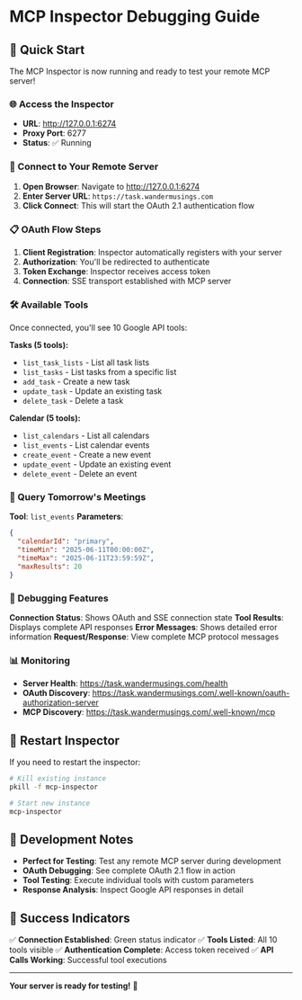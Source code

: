# MCP Inspector Debugging Guide

## 🔧 Quick Start

The MCP Inspector is now running and ready to test your remote MCP server!

### 🌐 Access the Inspector
- **URL**: http://127.0.0.1:6274
- **Proxy Port**: 6277
- **Status**: ✅ Running

### 🔗 Connect to Your Remote Server

1. **Open Browser**: Navigate to http://127.0.0.1:6274
2. **Enter Server URL**: `https://task.wandermusings.com`
3. **Click Connect**: This will start the OAuth 2.1 authentication flow

### 📋 OAuth Flow Steps

1. **Client Registration**: Inspector automatically registers with your server
2. **Authorization**: You'll be redirected to authenticate
3. **Token Exchange**: Inspector receives access token
4. **Connection**: SSE transport established with MCP server

### 🛠️ Available Tools

Once connected, you'll see 10 Google API tools:

**Tasks (5 tools):**
- `list_task_lists` - List all task lists
- `list_tasks` - List tasks from a specific list
- `add_task` - Create a new task
- `update_task` - Update an existing task
- `delete_task` - Delete a task

**Calendar (5 tools):**
- `list_calendars` - List all calendars
- `list_events` - List calendar events
- `create_event` - Create a new event
- `update_event` - Update an existing event
- `delete_event` - Delete an event

### 📅 Query Tomorrow's Meetings

**Tool**: `list_events`
**Parameters**:
```json
{
  "calendarId": "primary",
  "timeMin": "2025-06-11T00:00:00Z",
  "timeMax": "2025-06-11T23:59:59Z",
  "maxResults": 20
}
```

### 🐛 Debugging Features

**Connection Status**: Shows OAuth and SSE connection state
**Tool Results**: Displays complete API responses
**Error Messages**: Shows detailed error information
**Request/Response**: View complete MCP protocol messages

### 📊 Monitoring

- **Server Health**: https://task.wandermusings.com/health
- **OAuth Discovery**: https://task.wandermusings.com/.well-known/oauth-authorization-server
- **MCP Discovery**: https://task.wandermusings.com/.well-known/mcp

## 🔄 Restart Inspector

If you need to restart the inspector:

```bash
# Kill existing instance
pkill -f mcp-inspector

# Start new instance
mcp-inspector
```

## 📝 Development Notes

- **Perfect for Testing**: Test any remote MCP server during development
- **OAuth Debugging**: See complete OAuth 2.1 flow in action
- **Tool Testing**: Execute individual tools with custom parameters
- **Response Analysis**: Inspect Google API responses in detail

## 🎯 Success Indicators

✅ **Connection Established**: Green status indicator
✅ **Tools Listed**: All 10 tools visible
✅ **Authentication Complete**: Access token received
✅ **API Calls Working**: Successful tool executions

---

**Your server is ready for testing!** 🚀